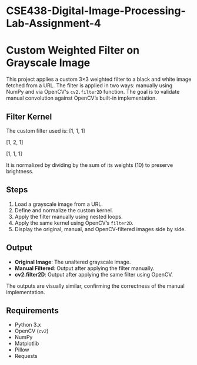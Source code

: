 # CSE438-Digital-Image-Processing-Lab-Assignment-4

# Custom Weighted Filter on Grayscale Image

This project applies a custom 3×3 weighted filter to a black and white image fetched from a URL. The filter is applied in two ways: manually using NumPy and via OpenCV's `cv2.filter2D` function. The goal is to validate manual convolution against OpenCV’s built-in implementation.

## Filter Kernel

The custom filter used is:
[1, 1, 1]

[1, 2, 1]

[1, 1, 1]

It is normalized by dividing by the sum of its weights (10) to preserve brightness.

## Steps

1. Load a grayscale image from a URL.
2. Define and normalize the custom kernel.
3. Apply the filter manually using nested loops.
4. Apply the same kernel using OpenCV’s `filter2D`.
5. Display the original, manual, and OpenCV-filtered images side by side.

## Output

- **Original Image**: The unaltered grayscale image.
- **Manual Filtered**: Output after applying the filter manually.
- **cv2.filter2D**: Output after applying the same filter using OpenCV.

The outputs are visually similar, confirming the correctness of the manual implementation.

## Requirements

- Python 3.x
- OpenCV (`cv2`)
- NumPy
- Matplotlib
- Pillow
- Requests
